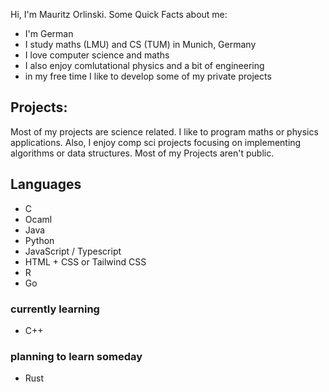 Hi, I'm Mauritz Orlinski. Some Quick Facts about me:
- I'm German
- I study maths (LMU) and CS (TUM) in Munich, Germany 
- I love computer science and maths
- I also enjoy comlutational physics and a bit of engineering
- in my free time I like to develop some of my private projects 

## Projects:
Most of my projects are science related. I like to program maths or physics applications. Also, I enjoy comp sci projects focusing on implementing algorithms or data structures.
Most of my Projects aren't public. 

## Languages
- C
- Ocaml
- Java
- Python
- JavaScript / Typescript
- HTML + CSS or Tailwind CSS
- R
- Go

### currently learning
- C++


### planning to learn someday
- Rust

